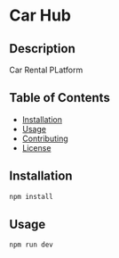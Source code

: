 # Car Hub

## Description

Car Rental PLatform

## Table of Contents

- [Installation](#installation)
- [Usage](#usage)
- [Contributing](#contributing)
- [License](#license)

## Installation

```bash
npm install
```

## Usage

```bash
npm run dev
```
